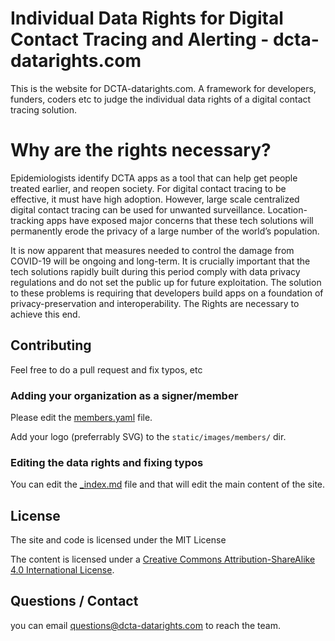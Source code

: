 # Individual Data Rights for Digital Contact Tracing and Alerting  - dcta-datarights.com

This is the website for DCTA-datarights.com. A framework for developers, funders, coders etc to judge the individual data rights of a digital contact tracing solution.

# Why are the rights necessary?
Epidemiologists identify DCTA apps as a tool that can help get people treated earlier, and reopen society. For digital contact tracing to be effective, it must have high adoption. However, large scale centralized digital contact tracing can be used for unwanted surveillance. Location-tracking apps have exposed major concerns that these tech solutions will permanently erode the privacy of a large number of the world’s population.

It is now apparent that measures needed to control the damage from COVID-19 will be ongoing and long-term. It is crucially important that the tech solutions rapidly built during this period comply with data privacy regulations and do not set the public up for future exploitation. The solution to these problems is requiring that developers build apps on a foundation of privacy-preservation and interoperability. The Rights are necessary to achieve this end.


## Contributing 

Feel free to do a pull request and fix typos, etc

### Adding your organization as a signer/member

Please edit the [members.yaml](https://github.com/harperreed/dcta-datarights.com/blob/master/data/members.yaml) file. 

Add your logo (preferrably SVG) to the `static/images/members/` dir.


### Editing the data rights and fixing typos

You can edit the [_index.md](https://github.com/harperreed/dcta-datarights.com/blob/master/content/_index.md) file and that will edit the main content of the site. 

## License

The site and code is licensed under the MIT License

The content is licensed under a [Creative Commons Attribution-ShareAlike 4.0 International License](https://creativecommons.org/licenses/by-sa/4.0/).


## Questions / Contact

you can email [questions@dcta-datarights.com](mailto:questions@dcta-datarights.com) to reach the team. 
